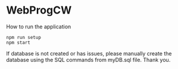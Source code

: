 # WebProgCW

How to run the application

```shell
npm run setup
npm start
```

If database is not created or has issues, please manually create the database using the SQL commands from myDB.sql file.
Thank you.
